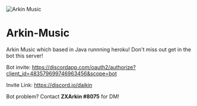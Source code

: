 ![Arkin Music](https://images-ext-2.discordapp.net/external/FbS85GtoF-3hVw0LFLJeFiIm3VRT1MFSlDORiNN-q5g/%3Fsize%3D1024/https/cdn.discordapp.com/avatars/483579699746963456/e664571047a22e4cbdeec38d123b6bc8.png?width=551&height=551)

# Arkin-Music
Arkin Music which based in Java runnning heroku! Don't miss out get in the bot this server!

Bot invite:
https://discordapp.com/oauth2/authorize?client_id=483579699746963456&scope=bot

Invite Link:
https://discord.io/daikin

Bot problem? Contact **ZXArkin #8075** for DM!

